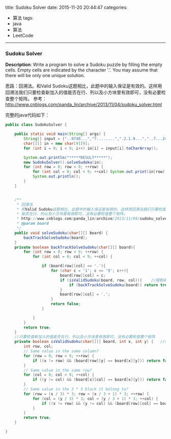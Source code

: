 



title: Sudoku Solver
date: 2015-11-20 20:44:47
categories: 
- 算法
tags: 
- java
- 算法
- LeetCode
<!--updated: 2015-11-20 21:40:47-->
---

### Sudoku Solver

**Description**: Write a program to solve a Sudoku puzzle by filling the empty cells.
Empty cells are indicated by the character '.'. You may assume that there will be only one unique solution.

思路：回溯法。和Valid Sudoku这题相比，此题中的输入保证是有效的。这样用回溯法我们只要检查新加入的值能否在行、列以及小方块里有效即可，没有必要检查整个矩阵。
参考：
http://www.cnblogs.com/panda_lin/archive/2013/11/04/sudoku_solver.html

完整的java代码如下：

```java
public class SudokuSolver {

    public static void main(String[] args) {
        String[] input = {"..9748...","7........",".2.1.9...","..7...24.",".64.1.59.",".98...3..","...8.3.2.","........6","...2759.."};
        char[][] in = new char[9][9];
        for (int i = 0; i < 9; i++) in[i] = input[i].toCharArray();

        System.out.println("*****RESULT*****");
        new SudokuSolver().solveSudoku(in);
        for (int row = 0; row < 9; ++row) {
            for (int col = 0; col < 9; ++col) System.out.print(in[row][col] + " ");
            System.out.println();
        }
    }


    /**
     * 回溯法
     * 和Valid Sudoku这题相比，此题中的输入保证是有效的。这样用回溯法我们只要检查新加入的值
     * 能否在行、列以及小方块里有效即可，没有必要检查整个矩阵。
     * http://www.cnblogs.com/panda_lin/archive/2013/11/04/sudoku_solver.html
     * @param board
     */
    public void solveSudoku(char[][] board) {
        backTrackSolveSudoku(board);
    }
    private boolean backTrackSolveSudoku(char[][] board){
        for (int row = 0; row < 9; ++row) {
            for (int col = 0; col < 9; ++col) {

                if (board[row][col] == '.'){
                    for (char c = '1'; c <= '9'; c++){
                        board[row][col] = c;
                        if (isValidSudoku(board, row, col)){    //限制条件
                            if (backTrackSolveSudoku(board)) return true;
                        }
                        board[row][col] = '.';
                    }
                    return false;
                }

            }
        }
        return true;
    }
    //只要检查新加入的值能否在行、列以及小方块里有效即可，没有必要检查整个矩阵
    private boolean isValidSudoku(char[][] board, int x, int y) {   //x,y为坐标
        int row, col;
        // Same value in the same column?
        for (row = 0; row < 9; ++row) {
            if ((x != row) && (board[row][y] == board[x][y])) return false;
        }
        // Same value in the same row?
        for (col = 0; col < 9; ++col) {
            if ((y != col) && (board[x][col] == board[x][y])) return false;
        }
        // Same value in the 3 * 3 block it belong to?
        for (row = (x / 3) * 3; row < (x / 3 + 1) * 3; ++row) {
            for (col = (y / 3) * 3; col < (y / 3 + 1) * 3; ++col) {
                if ((x != row) && (y != col) && (board[row][col] == board[x][y])) return false;
            }
        }
        return true;
    }

}
```
